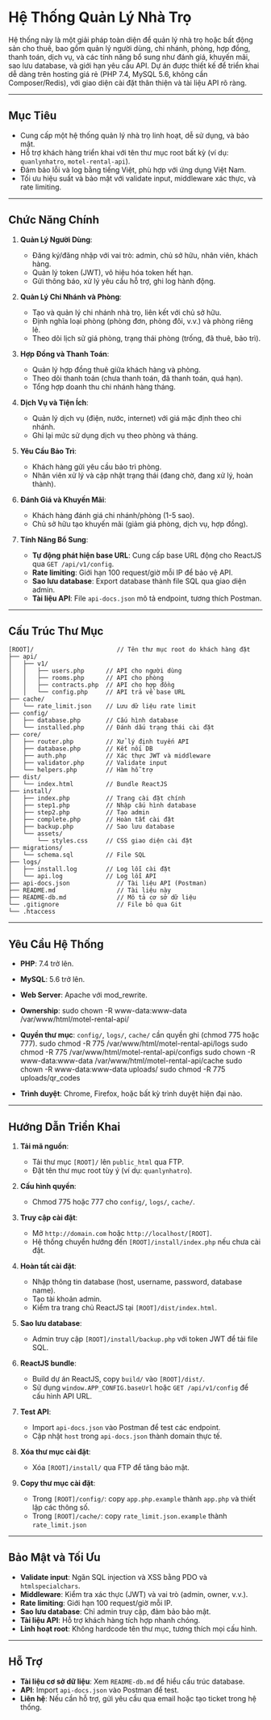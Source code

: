 # Hệ Thống Quản Lý Nhà Trọ

Hệ thống này là một giải pháp toàn diện để quản lý nhà trọ hoặc bất động sản cho thuê, bao gồm quản lý người dùng, chi nhánh, phòng, hợp đồng, thanh toán, dịch vụ, và các tính năng bổ sung như đánh giá, khuyến mãi, sao lưu database, và giới hạn yêu cầu API. Dự án được thiết kế để triển khai dễ dàng trên hosting giá rẻ (PHP 7.4, MySQL 5.6, không cần Composer/Redis), với giao diện cài đặt thân thiện và tài liệu API rõ ràng.

---

## Mục Tiêu

- Cung cấp một hệ thống quản lý nhà trọ linh hoạt, dễ sử dụng, và bảo mật.
- Hỗ trợ khách hàng triển khai với tên thư mục root bất kỳ (ví dụ: `quanlynhatro`, `motel-rental-api`).
- Đảm bảo lỗi và log bằng tiếng Việt, phù hợp với ứng dụng Việt Nam.
- Tối ưu hiệu suất và bảo mật với validate input, middleware xác thực, và rate limiting.

---

## Chức Năng Chính

1. **Quản Lý Người Dùng**:

   - Đăng ký/đăng nhập với vai trò: admin, chủ sở hữu, nhân viên, khách hàng.
   - Quản lý token (JWT), vô hiệu hóa token hết hạn.
   - Gửi thông báo, xử lý yêu cầu hỗ trợ, ghi log hành động.

2. **Quản Lý Chi Nhánh và Phòng**:

   - Tạo và quản lý chi nhánh nhà trọ, liên kết với chủ sở hữu.
   - Định nghĩa loại phòng (phòng đơn, phòng đôi, v.v.) và phòng riêng lẻ.
   - Theo dõi lịch sử giá phòng, trạng thái phòng (trống, đã thuê, bảo trì).

3. **Hợp Đồng và Thanh Toán**:

   - Quản lý hợp đồng thuê giữa khách hàng và phòng.
   - Theo dõi thanh toán (chưa thanh toán, đã thanh toán, quá hạn).
   - Tổng hợp doanh thu chi nhánh hàng tháng.

4. **Dịch Vụ và Tiện Ích**:

   - Quản lý dịch vụ (điện, nước, internet) với giá mặc định theo chi nhánh.
   - Ghi lại mức sử dụng dịch vụ theo phòng và tháng.

5. **Yêu Cầu Bảo Trì**:

   - Khách hàng gửi yêu cầu bảo trì phòng.
   - Nhân viên xử lý và cập nhật trạng thái (đang chờ, đang xử lý, hoàn thành).

6. **Đánh Giá và Khuyến Mãi**:

   - Khách hàng đánh giá chi nhánh/phòng (1-5 sao).
   - Chủ sở hữu tạo khuyến mãi (giảm giá phòng, dịch vụ, hợp đồng).

7. **Tính Năng Bổ Sung**:
   - **Tự động phát hiện base URL**: Cung cấp base URL động cho ReactJS qua `GET /api/v1/config`.
   - **Rate limiting**: Giới hạn 100 request/giờ mỗi IP để bảo vệ API.
   - **Sao lưu database**: Export database thành file SQL qua giao diện admin.
   - **Tài liệu API**: File `api-docs.json` mô tả endpoint, tương thích Postman.

---

## Cấu Trúc Thư Mục

```
[ROOT]/                       // Tên thư mục root do khách hàng đặt
├── api/
│   ├── v1/
│   │   ├── users.php      // API cho người dùng
│   │   ├── rooms.php      // API cho phòng
│   │   ├── contracts.php  // API cho hợp đồng
│   │   └── config.php     // API trả về base URL
├── cache/
│   └── rate_limit.json    // Lưu dữ liệu rate limit
├── config/
│   ├── database.php       // Cấu hình database
│   └── installed.php      // Đánh dấu trạng thái cài đặt
├── core/
│   ├── router.php         // Xử lý định tuyến API
│   ├── database.php       // Kết nối DB
│   ├── auth.php           // Xác thực JWT và middleware
│   ├── validator.php      // Validate input
│   └── helpers.php        // Hàm hỗ trợ
├── dist/
│   └── index.html         // Bundle ReactJS
├── install/
│   ├── index.php          // Trang cài đặt chính
│   ├── step1.php          // Nhập cấu hình database
│   ├── step2.php          // Tạo admin
│   ├── complete.php       // Hoàn tất cài đặt
│   ├── backup.php         // Sao lưu database
│   └── assets/
│       └── styles.css     // CSS giao diện cài đặt
├── migrations/
│   └── schema.sql         // File SQL
├── logs/
│   ├── install.log        // Log lỗi cài đặt
│   └── api.log            // Log lỗi API
├── api-docs.json             // Tài liệu API (Postman)
├── README.md                 // Tài liệu này
├── README-db.md              // Mô tả cơ sở dữ liệu
└── .gitignore                // File bỏ qua Git
└── .htaccess
```

---

## Yêu Cầu Hệ Thống

- **PHP**: 7.4 trở lên.
- **MySQL**: 5.6 trở lên.
- **Web Server**: Apache với mod_rewrite.
- **Ownership**: sudo chown -R www-data:www-data /var/www/html/motel-rental-api/

- **Quyền thư mục**: `config/`, `logs/`, `cache/` cần quyền ghi (chmod 775 hoặc 777).
  sudo chmod -R 775 /var/www/html/motel-rental-api/logs
  sudo chmod -R 775 /var/www/html/motel-rental-api/configs
  sudo chown -R www-data:www-data /var/www/html/motel-rental-api/cache
  sudo chown -R www-data:www-data uploads/
  sudo chmod -R 775 uploads/qr_codes
- **Trình duyệt**: Chrome, Firefox, hoặc bất kỳ trình duyệt hiện đại nào.

---

## Hướng Dẫn Triển Khai

1. **Tải mã nguồn**:

   - Tải thư mục `[ROOT]/` lên `public_html` qua FTP.
   - Đặt tên thư mục root tùy ý (ví dụ: `quanlynhatro`).

2. **Cấu hình quyền**:

   - Chmod 775 hoặc 777 cho `config/`, `logs/`, `cache/`.

3. **Truy cập cài đặt**:

   - Mở `http://domain.com` hoặc `http://localhost/[ROOT]`.
   - Hệ thống chuyển hướng đến `[ROOT]/install/index.php` nếu chưa cài đặt.

4. **Hoàn tất cài đặt**:

   - Nhập thông tin database (host, username, password, database name).
   - Tạo tài khoản admin.
   - Kiểm tra trang chủ ReactJS tại `[ROOT]/dist/index.html`.

5. **Sao lưu database**:

   - Admin truy cập `[ROOT]/install/backup.php` với token JWT để tải file SQL.

6. **ReactJS bundle**:

   - Build dự án ReactJS, copy `build/` vào `[ROOT]/dist/`.
   - Sử dụng `window.APP_CONFIG.baseUrl` hoặc `GET /api/v1/config` để cấu hình API URL.

7. **Test API**:

   - Import `api-docs.json` vào Postman để test các endpoint.
   - Cập nhật `host` trong `api-docs.json` thành domain thực tế.

8. **Xóa thư mục cài đặt**:

   - Xóa `[ROOT]/install/` qua FTP để tăng bảo mật.

9. **Copy thư mục cài đặt**:
   - Trong `[ROOT]/config/`: copy `app.php.example` thành `app.php` và thiết lập các thông số.
   - Trong `[ROOT]/cache/`: copy `rate_limit.json.example` thành `rate_limit.json`

---

## Bảo Mật và Tối Ưu

- **Validate input**: Ngăn SQL injection và XSS bằng PDO và `htmlspecialchars`.
- **Middleware**: Kiểm tra xác thực (JWT) và vai trò (admin, owner, v.v.).
- **Rate limiting**: Giới hạn 100 request/giờ mỗi IP.
- **Sao lưu database**: Chỉ admin truy cập, đảm bảo bảo mật.
- **Tài liệu API**: Hỗ trợ khách hàng tích hợp nhanh chóng.
- **Linh hoạt root**: Không hardcode tên thư mục, tương thích mọi cấu hình.

---

## Hỗ Trợ

- **Tài liệu cơ sở dữ liệu**: Xem `README-db.md` để hiểu cấu trúc database.
- **API**: Import `api-docs.json` vào Postman để test.
- **Liên hệ**: Nếu cần hỗ trợ, gửi yêu cầu qua email hoặc tạo ticket trong hệ thống.
